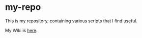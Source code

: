 my-repo
======

This is my repository, containing various scripts that I find useful.

My Wiki is [here](https://github.com/MasterRoot24/my-repo/wiki).
